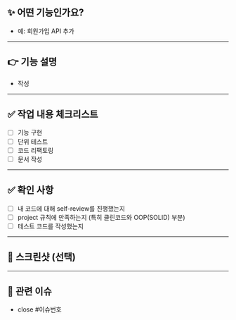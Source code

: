 ## ✨ 어떤 기능인가요?

<!-- 구현한 기능에 대해 간단히 설명해 주세요 -->
- 예: 회원가입 API 추가

---
## 👉 기능 설명
<!-- 구현한 기능에 대한 설명을 작성해 주세요 -->
- 작성
---

## ✅ 작업 내용 체크리스트

<!-- 작업한 항목을 체크박스로 작성해 주세요 -->
- [ ] 기능 구현
- [ ] 단위 테스트
- [ ] 코드 리팩토링
- [ ] 문서 작성

---

## ✅ 확인 사항

<!-- 작업한 항목을 체크박스로 작성해 주세요 -->
- [ ] 내 코드에 대해 self-review를 진행했는지
- [ ] project 규칙에 만족하는지 (특히 클린코드와 OOP(SOLID) 부분)
- [ ] 테스트 코드를 작성했는지

---

## 📸 스크린샷 (선택)

<!-- UI 변경이 있다면 첨부해 주세요 -->

---

## 🔗 관련 이슈

<!-- 이 PR과 연결된 이슈가 있다면 연결해 주세요 -->
- close #이슈번호
